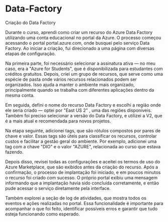 # Data-Factory
Criação do Data Factory

Durante o curso, aprendi como criar um recurso do Azure Data Factory utilizando uma conta educacional no portal da Azure. O processo começou acessando o portal portal.azure.com, onde busquei pelo serviço Data Factory. Ao iniciar a criação, fui direcionado a uma página com diversas etapas de configuração.

Na primeira parte, foi necessário selecionar a assinatura ativa — no meu caso, era a "Azure for Students", que é disponibilizada para estudantes com créditos gratuitos. Depois, criei um grupo de recursos, que serve como uma espécie de pasta onde vários recursos relacionados podem ser organizados. Isso ajuda a manter o ambiente mais organizado, principalmente quando se trabalha com diferentes aplicações dentro da mesma conta.

Em seguida, defini o nome do recurso Data Factory e escolhi a região onde ele seria criado — optei por "East US 2" , uma das regiões disponíveis. Também foi preciso selecionar a versão do Data Factory, e utilizei a V2, que é a mais atual e recomendada para novos projetos.

Na etapa seguinte, adicionei tags, que são rótulos compostos por pares de chave e valor. Essas tags são úteis para classificar os recursos, controlar custos e facilitar a gestão geral do ambiente. Por exemplo, adicionei uma tag com a chave "DIO" e o valor "AZURE", relacionada ao curso que estava fazendo.

Depois disso, revisei todas as configurações e aceitei os termos de uso do Azure Marketplace, que são exibidos antes da criação do recurso. Após a confirmação, o processo de implantação foi iniciado, e em poucos minutos o recurso foi criado com sucesso. O próprio portal exibiu uma mensagem informando que a implantação havia sido concluída corretamente, e então pude acessar o serviço diretamente pela interface.

Também explorei a seção de log de atividades, que mostra todos os eventos e ações realizadas no portal. Essa funcionalidade é importante para acompanhar o que foi feito, identificar possíveis erros e garantir que tudo esteja funcionando como esperado.
